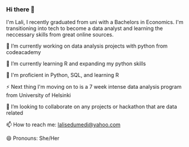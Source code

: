 ### Hi there 👋
I'm Lali, I recently graduated from uni with a Bachelors in Economics. I'm transitioning into tech to become a data analyst and learning the neccessary skills from great online sources. 

🔭 I’m currently working on data analysis projects with python from codeacademy

🌱 I’m currently learning R and expanding my python skills

 💬 I'm proficient in Python, SQL, and learning R

⚡ Next thing I'm moving on to is a 7 week intense data analysis program from University of Helsinki

👯 I’m looking to collaborate on any projects or hackathon that are data related

📫 How to reach me: lalisedumedi@yahoo.com

😄 Pronouns: She/Her
<!--
**Lali-Sed/Lali-Sed** is a ✨ _special_ ✨ repository because its `README.md` (this file) appears on your GitHub profile.

Here are some ideas to get you started:

- 🔭 I’m currently working on ...
- 🌱 I’m currently learning ...
- 👯 I’m looking to collaborate on ...
- 🤔 I’m looking for help with ...
- 💬 Ask me about ...
- 📫 How to reach me: ...
- 😄 Pronouns: ...
- ⚡ Fun fact: ...
-->
